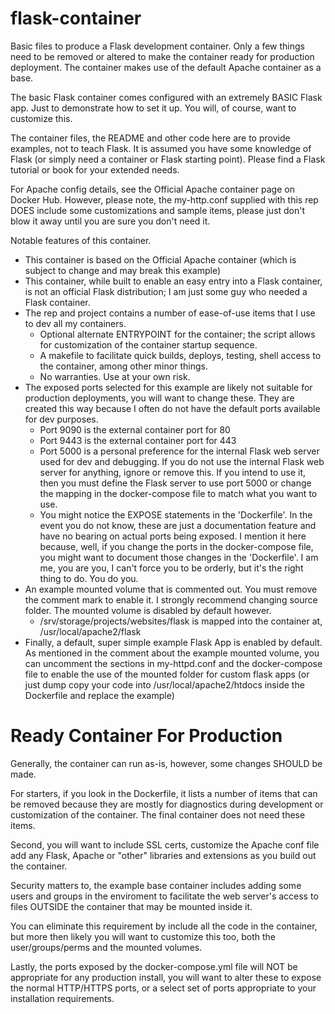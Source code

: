 # flask-container
Basic files to produce a Flask development container. Only a few things need to be removed or altered to make the container ready for production deployment. The container makes use of the default Apache container as a base.

The basic Flask container comes configured with an extremely BASIC Flask app. Just to demonstrate how to set it up. You will, of course, want to customize this.

The container files, the README and other code here are to provide examples, not to teach Flask. It is assumed you have some knowledge of Flask (or simply need a container or Flask starting point). Please find a Flask tutorial or book for your extended needs.

For Apache config details, see the Official Apache container page on Docker Hub. However, please note, the my-http.conf supplied with this rep DOES include some customizations and sample items, please just don't blow it away until you are sure you don't need it.

Notable features of this container.
- This container is based on the Official Apache container (which is subject to change and may break this example)
- This container, while built to enable an easy entry into a Flask container, is not an official Flask distribution; I am just some guy who needed a Flask container.
- The rep and project contains a number of ease-of-use items that I use to dev all my containers.
  - Optional alternate ENTRYPOINT for the container; the script allows for customization of the container startup sequence.
  - A makefile to facilitate quick builds, deploys, testing, shell access to the container, among other minor things.
  - No warranties. Use at your own risk.
- The exposed ports selected for this example are likely not suitable for production deployments, you will want to change these. They are created this way because I often do not have the default ports available for dev purposes.
  - Port 9090 is the external container port for 80
  - Port 9443 is the external container port for 443
  - Port 5000 is a personal preference for the internal Flask web server used for dev and debugging. If you do not use the internal Flask web server for anything, ignore or remove this. If you intend to use it, then you must define the Flask server to use port 5000 or change the mapping in the docker-compose file to match what you want to use.
  - You might notice the EXPOSE statements in the 'Dockerfile'. In the event you do not know, these are just a documentation feature and have no bearing on actual ports being exposed. I mention it here because, well, if you change the ports in the docker-compose file, you might want to document those changes in the 'Dockerfile'. I am me, you are you, I can't force you to be orderly, but it's the right thing to do. You do you.
- An example mounted volume that is commented out. You must remove the comment mark to enable it. I strongly recommend changing source folder. The mounted volume is disabled by default however.
  - /srv/storage/projects/websites/flask is mapped into the container at, /usr/local/apache2/flask
- Finally, a default, super simple example Flask App is enabled by default. As mentioned in the comment about the example mounted volume, you can uncomment the sections in my-httpd.conf and the docker-compose file to enable the use of the mounted folder for custom flask apps (or just dump copy your code into /usr/local/apache2/htdocs inside the Dockerfile and replace the example)

Ready Container For Production
==============================
Generally, the container can run as-is, however, some changes SHOULD be made.

For starters, if you look in the Dockerfile, it lists a number of items that can be removed because they are mostly for diagnostics during development or customization of the container. The final container does not need these items.

Second, you will want to include SSL certs, customize the Apache conf file add any Flask, Apache or "other" libraries and extensions as you build out the container.

Security matters to, the example base container includes adding some users and groups in the enviroment to facilitate the web server's access to files OUTSIDE the container that may be mounted inside it.

You can eliminate this requirement by include all the code in the container, but more then likely you will want to customize this too, both the user/groups/perms and the mounted volumes.

Lastly, the ports exposed by the docker-compose.yml file will NOT be appropriate for any production install, you will want to alter these to expose the normal HTTP/HTTPS ports, or a select set of ports appropriate to your installation requirements.
